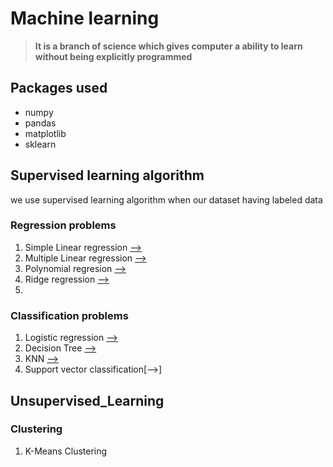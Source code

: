 # Machine learning
 
> **It is a branch of science which gives computer a ability to learn without being explicitly programmed**





## Packages used
  - numpy
  - pandas
  - matplotlib
  - sklearn

## Supervised learning algorithm
we use supervised learning algorithm when our dataset having labeled data




### Regression  problems
  1. Simple Linear regression [-->](https://github.com/ganeshpython/Machine-learning/tree/master/Simple%20Linear%20Regression)
  2. Multiple Linear regression  [-->](https://github.com/ganeshpython/Machine-learning/tree/master/Multiple%20Linear%20Regression)
  3. Polynomial regresion  [-->](https://github.com/ganeshpython/Machine-learning/tree/master/Polynomial%20Regression)
  4. Ridge regression  [-->](https://github.com/ganeshpython/Machine-learning/tree/master/Ridge%20Regression)
  5.
### Classification problems
   1. Logistic regression  [-->](https://github.com/ganeshpython/Machine-learning/tree/master/Logistic%20Regression)
   2. Decision Tree [-->](https://github.com/Ganeshpy3/Machine-learning/tree/master/Decision%20tree)
   3. KNN [-->](https://github.com/Ganeshpy3/Machine-learning/tree/master/KNN)
   4. Support vector classification[-->]




## Unsupervised_Learning
### Clustering
   1. K-Means Clustering
